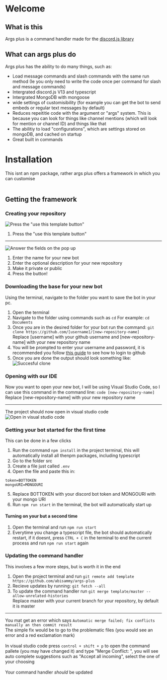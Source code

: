 # Welcome

## What is this

Args plus is a command handler made for the [discord.js library][discord.js]

## What can args plus do

Args plus has the ability to do many things, such as:
<br />

-   Load message commands and slash commands with the same run method (Ie you only need to write the code once per command for slash and message commands)
-   Intergrated discord.js V13 and typescript
-   Intergrated MongoDB with mongoose
-   wide settings of customisibility (for example you can get the bot to send embeds or regular text messages by default)
-   Reduces repeititie code with the argument or "args" system. This is because you can look for things like channel mentions (which will look for mention or channel ID) and things like that
-   The abilitiy to load "configurations", which are settings stored on mongoDB, and cached on startup
-   Great built in commands

# Installation

This isnt an npm package, rather args plus offers a framework in which you can customise
<br />
<br />

## Getting the framework

### Creating your repository

![Press the "use this template button"][image1]

1. Press the "use this template button"

---

![Answer the fields on the pop up][image2]

1. Enter the name for your new bot
2. Enter the optional description for your new repository
3. Make it private or public
4. Press the button!

### Downloading the base for your new bot

Using the terminal, navigate to the folder you want to save the bot in your pc.

1. Open the terminal
2. Navigate to the folder using commands such as
   `cd`
   For example: `cd Documents`
3. Once you are in the desired folder for your bot run the command:
   `git clone https://github.com/[username]/[new-repository-name]`<br /> Replace [username] with your github username and [new-repository-name] with your new repository name
4. You will be prompted to enter your username and password, it is recommended you follow [this guide][gitcloneguide] to see how to login to github
5. Once you are done the output should look something like:
   ![Succesful clone][image4]

### Opening with our IDE

Now you want to open your new bot, I will be using Visual Studio Code, so I can use this command in the command line:
`code [new-repository-name]`
<br /> Replace [new-repository-name] with your new repository name

---

The project should now open in visual studio code
![Open in visual studio code][image6]

### Getting your bot started for the first time

This can be done in a few clicks

1. Run the command `npm install` in the project terminal, this will automatically install all thenpm packages, including typescript
2. Go to the folder src
3. Create a file just called `.env`
4. Open the file and paste this in:

```
token=BOTTOKEN
mongoURI=MONGOURI
```

5. Replace BOTTOKEN with your discord bot token and MONGOURI with your mongo URI
6. Run `npm run start` in the terminal, the bot will automatically start up

#### Turning on your but a second time

1. Open the terminal and run `npm run start`
2. Everytime you change a typescript file, the bot should automatically restart, if it doesnt, press `CTRL + C` in the terminal to end the current process and run `npm run start` again

### Updating the command handler

This involves a few more steps, but is worth it in the end

1. Open the project terminal and run `git remote add template https://github.com/abisammy/args-plus`
2. Recieve updates by running: `git fetch --all`
3. To update the command handler run `git merge template/master --allow-unrelated-histories`
   <br />
   Replace master with your current branch for your repository, by default it is master

---

You mat get an error which says
`Automatic merge failed; fix conflicts manually an then commit result`
<br />
The simple fix would be to go to the problematic files (you would see an error and a red exclamation mark)
<br />
<br />
In visual studio code press `control + shift + p` to open the command pallete (you may have changed it) and type "Merge Conflict: ", you will see auto complete suggestions such as "Accept all incoming", select the one of your choosing
<br />
<br />
Your command handler _should_ be updated

[discord.js]: https://discord.js.org/#/
[gitcloneguide]: https://stackoverflow.com/questions/68775869/support-for-password-authentication-was-removed-please-use-a-personal-access-to/68781050#68781050
[image1]: https://github.com/abisammy/args-plus-guide/blob/master/images/one.png?raw=true
[image2]: https://github.com/abisammy/args-plus-guide/blob/master/images/two.png?raw=true
[image4]: https://github.com/abisammy/args-plus-guide/blob/master/images/four.png?raw=true
[image5]: https://github.com/abisammy/args-plus-guide/blob/master/images/five.png?raw=true
[image6]: https://github.com/abisammy/args-plus-guide/blob/master/images/six.png?raw=true
[image7]: https://github.com/abisammy/args-plus-guide/blob/master/images/seven.png?raw=true
